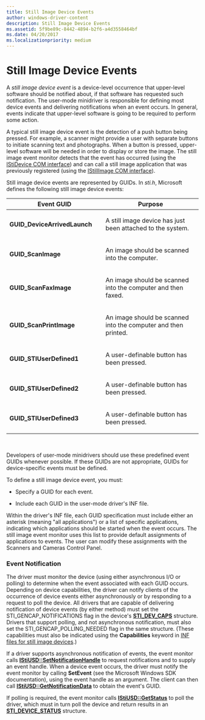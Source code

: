 ```yaml
---
title: Still Image Device Events
author: windows-driver-content
description: Still Image Device Events
ms.assetid: 5f9be89c-8442-4894-b2f6-a4d3558464bf
ms.date: 04/20/2017
ms.localizationpriority: medium
---
```


# Still Image Device Events





A *still image device event* is a device-level occurrence that upper-level software should be notified about, if that software has requested such notification. The user-mode minidriver is responsible for defining most device events and delivering notifications when an event occurs. In general, events indicate that upper-level software is going to be required to perform some action.

A typical still image device event is the detection of a push button being pressed. For example, a scanner might provide a user with separate buttons to initiate scanning text and photographs. When a button is pressed, upper-level software will be needed in order to display or store the image. The still image event monitor detects that the event has occurred (using the [IStiDevice COM interface](istidevice-com-interface.md)) and can call a still image application that was previously registered (using the [IStillImage COM interface](istillimage-com-interface.md)).

Still image device events are represented by GUIDs. In *sti.h*, Microsoft defines the following still image device events:

<table>
<colgroup>
<col width="50%" />
<col width="50%" />
</colgroup>
<thead>
<tr class="header">
<th>Event GUID</th>
<th>Purpose</th>
</tr>
</thead>
<tbody>
<tr class="odd">
<td><p><strong>GUID_DeviceArrivedLaunch</strong></p></td>
<td><p>A still image device has just been attached to the system.</p></td>
</tr>
<tr class="even">
<td><p><strong>GUID_ScanImage</strong></p></td>
<td><p>An image should be scanned into the computer.</p></td>
</tr>
<tr class="odd">
<td><p><strong>GUID_ScanFaxImage</strong></p></td>
<td><p>An image should be scanned into the computer and then faxed.</p></td>
</tr>
<tr class="even">
<td><p><strong>GUID_ScanPrintImage</strong></p></td>
<td><p>An image should be scanned into the computer and then printed.</p></td>
</tr>
<tr class="odd">
<td><p><strong>GUID_STIUserDefined1</strong></p></td>
<td><p>A user-definable button has been pressed.</p></td>
</tr>
<tr class="even">
<td><p><strong>GUID_STIUserDefined2</strong></p></td>
<td><p>A user-definable button has been pressed.</p></td>
</tr>
<tr class="odd">
<td><p><strong>GUID_STIUserDefined3</strong></p></td>
<td><p>A user-definable button has been pressed.</p></td>
</tr>
</tbody>
</table>

 

Developers of user-mode minidrivers should use these predefined event GUIDs whenever possible. If these GUIDs are not appropriate, GUIDs for device-specific events must be defined.

To define a still image device event, you must:

-   Specify a GUID for each event.

-   Include each GUID in the user-mode driver's INF file.

Within the driver's INF file, each GUID specification must include either an asterisk (meaning "all applications") or a list of specific applications, indicating which applications should be started when the event occurs. The still image event monitor uses this list to provide default assignments of applications to events. The user can modify these assignments with the Scanners and Cameras Control Panel.

### Event Notification

The driver must monitor the device (using either asynchronous I/O or polling) to determine when the event associated with each GUID occurs. Depending on device capabilities, the driver can notify clients of the occurrence of device events either asynchronously or by responding to a request to poll the device. All drivers that are capable of delivering notification of device events (by either method) must set the STI\_GENCAP\_NOTIFICATIONS flag in the device's [**STI\_DEV\_CAPS**](https://msdn.microsoft.com/library/windows/hardware/ff548380) structure. Drivers that support polling, and not asynchronous notification, must also set the STI\_GENCAP\_POLLING\_NEEDED flag in the same structure. (These capabilities must also be indicated using the **Capabilities** keyword in [INF files for still image devices](inf-files-for-still-image-devices.md).)

If a driver supports asynchronous notification of events, the event monitor calls [**IStiUSD::SetNotificationHandle**](https://msdn.microsoft.com/library/windows/hardware/ff543840) to request notifications and to supply an event handle. When a device event occurs, the driver must notify the event monitor by calling **SetEvent** (see the Microsoft Windows SDK documentation), using the event handle as an argument. The client can then call [**IStiUSD::GetNotificationData**](https://msdn.microsoft.com/library/windows/hardware/ff543821) to obtain the event's GUID.

If polling is required, the event monitor calls [**IStiUSD::GetStatus**](https://msdn.microsoft.com/library/windows/hardware/ff543823) to poll the driver, which must in turn poll the device and return results in an [**STI\_DEVICE\_STATUS**](https://msdn.microsoft.com/library/windows/hardware/ff548369) structure.

 

 




